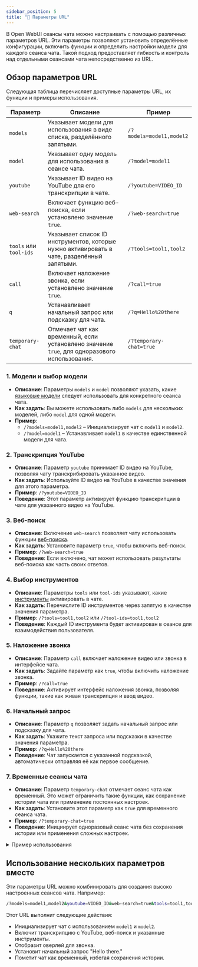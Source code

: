 ```yaml
---
sidebar_position: 5
title: "🔗 Параметры URL"
---
```


В Open WebUI сеансы чата можно настраивать с помощью различных параметров URL. Эти параметры позволяют установить определённые конфигурации, включить функции и определить настройки модели для каждого сеанса чата. Такой подход предоставляет гибкость и контроль над отдельными сеансами чата непосредственно из URL.

## Обзор параметров URL

Следующая таблица перечисляет доступные параметры URL, их функции и примеры использования.

| **Параметр**      | **Описание**                                                                  | **Пример**                          |
|-----------------------|----------------------------------------------------------------------------------|--------------------------------------------------------|
| `models`           | Указывает модели для использования в виде списка, разделённого запятыми.                     | `/?models=model1,model2`         |
| `model`            | Указывает одну модель для использования в сеансе чата.                       | `/?model=model1`                 |
| `youtube`          | Указывает ID видео на YouTube для его транскрипции в чате.                 | `/?youtube=VIDEO_ID`             |
| `web-search`       | Включает функцию веб-поиска, если установлено значение `true`.                              | `/?web-search=true`              |
| `tools` или `tool-ids` | Указывает список ID инструментов, которые нужно активировать в чате, разделённый запятыми.          | `/?tools=tool1,tool2`            |
| `call`             | Включает наложение звонка, если установлено значение `true`.                                        | `/?call=true`                    |
| `q`                | Устанавливает начальный запрос или подсказку для чата.                                   | `/?q=Hello%20there`              |
| `temporary-chat`   | Отмечает чат как временный, если установлено значение `true`, для одноразового использования.            | `/?temporary-chat=true`          |

### 1. **Модели и выбор модели**

- **Описание**: Параметры `models` и `model` позволяют указать, какие [языковые модели](/features/workspace/models.md) следует использовать для конкретного сеанса чата.
- **Как задать**: Вы можете использовать либо `models` для нескольких моделей, либо `model` для одной модели.
- **Пример**:
  - `/?models=model1,model2` – Инициализирует чат с `model1` и `model2`.
  - `/?model=model1` – Устанавливает `model1` в качестве единственной модели для чата.

### 2. **Транскрипция YouTube**

- **Описание**: Параметр `youtube` принимает ID видео на YouTube, позволяя чату транскрибировать указанное видео.
- **Как задать**: Используйте ID видео на YouTube в качестве значения для этого параметра.
- **Пример**: `/?youtube=VIDEO_ID`
- **Поведение**: Этот параметр активирует функцию транскрипции в чате для указанного видео на YouTube.

### 3. **Веб-поиск**

- **Описание**: Включение `web-search` позволяет чату использовать функции [веб-поиска](/category/-web-search).
- **Как задать**: Установите параметр `true`, чтобы включить веб-поиск.
- **Пример**: `/?web-search=true`
- **Поведение**: Если включено, чат может использовать результаты веб-поиска как часть своих ответов.

### 4. **Выбор инструментов**

- **Описание**: Параметры `tools` или `tool-ids` указывают, какие [инструменты](/features/plugin/tools) активировать в чате.
- **Как задать**: Перечислите ID инструментов через запятую в качестве значения параметра.
- **Пример**: `/?tools=tool1,tool2` или `/?tool-ids=tool1,tool2`
- **Поведение**: Каждый ID инструмента будет активирован в сеансе для взаимодействия пользователя.

### 5. **Наложение звонка**

- **Описание**: Параметр `call` включает наложение видео или звонка в интерфейсе чата.
- **Как задать**: Задайте параметр как `true`, чтобы включить наложение звонка.
- **Пример**: `/?call=true`
- **Поведение**: Активирует интерфейс наложения звонка, позволяя функции, такие как живая транскрипция и ввод видео.

### 6. **Начальный запрос**

- **Описание**: Параметр `q` позволяет задать начальный запрос или подсказку для чата.
- **Как задать**: Укажите текст запроса или подсказки в качестве значения параметра.
- **Пример**: `/?q=Hello%20there`
- **Поведение**: Чат запускается с указанной подсказкой, автоматически отправляя её как первое сообщение.

### 7. **Временные сеансы чата**

- **Описание**: Параметр `temporary-chat` отмечает сеанс чата как временный. Это может ограничить такие функции, как сохранение истории чата или применение постоянных настроек.
- **Как задать**: Установите этот параметр как `true` для временного сеанса чата.
- **Пример**: `/?temporary-chat=true`
- **Поведение**: Инициирует одноразовый сеанс чата без сохранения истории или применения сложных настроек.

<details>
<summary>Пример использования</summary>
:::tip **Временный сеанс чата**
Предположим, пользователь хочет начать быстрый чат, не сохраняя историю. Он может сделать это, установив `temporary-chat=true` в URL. Это обеспечивает одноразовую среду чата, идеально подходящую для одноразовых взаимодействий.
:::
</details>

## Использование нескольких параметров вместе

Эти параметры URL можно комбинировать для создания высоко настроенных сеансов чата. Например:

```bash
/?models=model1,model2&youtube=VIDEO_ID&web-search=true&tools=tool1,tool2&call=true&q=Hello%20there&temporary-chat=true
```

Этот URL выполнит следующие действия:

- Инициализирует чат с использованием `model1` и `model2`.
- Включит транскрипцию с YouTube, веб-поиск и указанные инструменты.
- Отобразит оверлей для звонка.
- Установит начальный запрос "Hello there."
- Пометит чат как временный, избегая сохранения истории.
